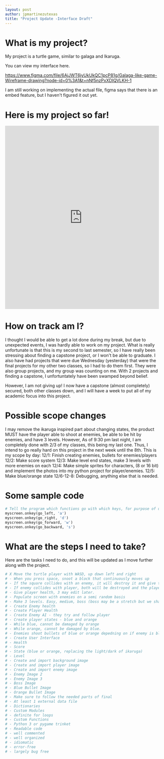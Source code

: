 ```yaml
---
layout: post
author: jpmartinezutexas
title: "Project Update -Interface Draft"
---
```


# What is my project?
My project is a turtle game, similar to galaga and Ikaruga.

You can view my interface here. 

https://www.figma.com/file/6AjJWT6jyUkUkQC1pcP81g/Galaga-like-game-Wireframe-drawing?node-id=0%3A1&t=nNf5nzPxXDIQVLKH-1 

I am still working on implementing the actual file, figma says that there is an embed feature, but I haven't figured it out yet. 

# Here is my project so far!
<iframe src="https://trinket.io/embed/python/93ae9c7822" width="100%" height="600" frameborder="0" marginwidth="0" marginheight="0" allowfullscreen></iframe>

# How on track am I? 
I thought I would be able to get a lot done during my break, but due to unexpected events, I was hardly able to work on my project. What is really unfortunate is
that this is my second to last semester, so I have really been stressing about finding a capstone project, or I won't be able to graduate. I also have had 
projects that were due Wednesday (yesterday) that were the final projects for my other two classes, so I had to do them first. They were also group projects, and my group was counting on me.
With 2 projects and finding a capstone, I unfortuntately have been swamped beyond belief. 

However, I am not giving up! I now have a capstone (almost completely) secured,
both other classes down, and I will have a week to put all of my academic focus into this project. 

# Possible scope changes
I may remove the ikaruga inspired part about changing states, the product MUST have the player able to shoot at enemies, be able to be hit by enemies, and have 3 levels.
However, As of 9:30 pm last night, I am completely done with 2/3 of my classes, this being my last one. Thus, I intend to go really hard on this project in the next week until the 8th.
This is my scope by day: 
12/1: Finish creating enemies, bullets for enemies/players
12/2: Make score system
12/3: Make level end states, make 3 levels with more enemies on each
12/4: Make simple sprites for characters, (8 or 16 bit) and implement the photos into my python project for player/enemies.
12/5: Make blue/orange state
12/6-12-8: Debugging, anything else that is needed. 

# Some sample code 
```python
# Tell the program which functions go with which keys, for purpose of using WASD inputs.
myscreen.onkey(go_left, 'a')
myscreen.onkey(go_right, 'd')
myscreen.onkey(go_forward, 'w')
myscreen.onkey(go_backward, 's')
```

# What are the steps I need to take?
Here are the tasks I need to do, and  this will be updated as I move further along with the project.
```python
# X Move the turtle player with WASD, up down left and right
# - When you press space, snoot a block that continuously moves up
# - If the square collides with an enemy, it will destroy it and give the player 20 points.
# - If enemy collides with player, both will be destroyed and the player loses 1 health.
# - Give player health, 3 may edit later.
# - Populate screen with enemies on a semi random basis
# - Make 3 levels. Easy, medium, boss (boss may be a stretch but we shall see)
# - Create Enemy health
# - Create Player Health
# - Create Enemy AI - they try and follow player
# - Create player states - blue and orange
# - While blue, cannot be damaged by orange
# - While orange, cannot be damaged by blue. 
# - Enemies shoot bullets of blue or orange depedning on if enemy is blue or orange, those when colliding will give player -1 health as well.
# - Create User Interface
# - Health
# - Score
# - State (blue or orange, replacing the light/dark of ikaruga)
# - Level
# - Create and import background image
# - Create and import player image
# - Create and import enemy image
# - Enemy Image 2 
# - Enemy Image 3
# - Boss Image
# - Blue Bullet Image
# - Orange Bullet Image
# - Make sure to follow the needed parts of final
# - At least 1 external data file
# - Dictionaries
# - Custom Modules
# - definite for loops
# - Custom Functions
# - Python 3 or pygame trinket
# - Readable code
# - well commented
# - well organized
# - idiomatic
# - error-free
# - largely bug free
```
